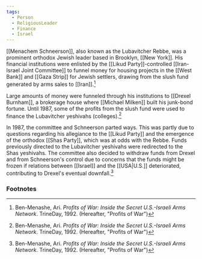 ```yaml
---
tags:
  - Person
  - ReligiousLeader
  - Finance
  - Israel
---
```

[[Menachem Schneerson]], also known as the Lubavitcher Rebbe, was a prominent orthodox Jewish leader based in Brooklyn, [[New York]]. His financial institutions were enlisted by the [[Likud Party]]-controlled [[Iran-Israel Joint Committee]] to funnel money for housing projects in the [[West Bank]] and [[Gaza Strip]] for Jewish settlers, drawing from the slush fund generated by arms sales to [[Iran]].[^1]

Large amounts of money were funneled through his institutions to [[Drexel Burnham]], a brokerage house where [[Michael Milken]] built his junk-bond fortune. Until 1987, some of the profits from the slush fund were used to finance the Lubavitcher yeshivahs (colleges).[^1]

In 1987, the committee and Schneerson parted ways. This was partly due to questions regarding his allegiance to the [[Likud Party]] and the emergence of the orthodox [[Shas Party]], which was at odds with the Rebbe. Funds previously directed to the Lubavitcher yeshivahs were redirected to the Shas yeshivahs. The committee also decided to withdraw funds from Drexel and from Schneerson's control due to concerns that the funds might be frozen if relations between [[Israel]] and the [[USA|U.S.]] deteriorated, contributing to Drexel's eventual downfall.[^1]

### Footnotes
[^1]: Ben-Menashe, Ari. *Profits of War: Inside the Secret U.S.-Israeli Arms Network*. TrineDay, 1992. (Hereafter, "Profits of War")
